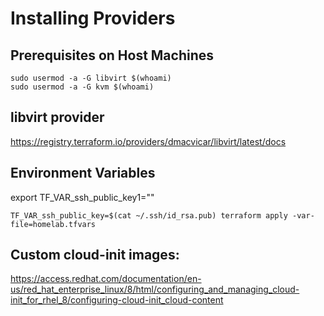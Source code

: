 # Installing Providers
## Prerequisites on Host Machines
```
sudo usermod -a -G libvirt $(whoami)
sudo usermod -a -G kvm $(whoami)
```
## libvirt provider
https://registry.terraform.io/providers/dmacvicar/libvirt/latest/docs

## Environment Variables
export TF_VAR_ssh_public_key1=""

```
TF_VAR_ssh_public_key=$(cat ~/.ssh/id_rsa.pub) terraform apply -var-file=homelab.tfvars
```
## Custom cloud-init images:
https://access.redhat.com/documentation/en-us/red_hat_enterprise_linux/8/html/configuring_and_managing_cloud-init_for_rhel_8/configuring-cloud-init_cloud-content

